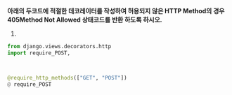 **아래의 두코드에 적절한 데코레이터를 작성하여 허용되지 않은 HTTP Method의 경우 405Method Not Allowed 상태코드를 반환 하도록 하시오.**

1.

``` python
from django.views.decorators.http
import require_POST,



@require_http_methods(["GET", "POST"])
@ require_POST
```

